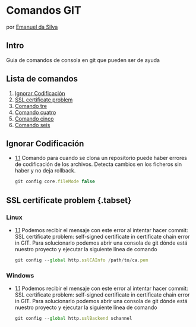 # Comandos GIT
por [Emanuel da Silva](https://www.linkedin.com/in/emanuel-da-silva-5487a72a9/)

## Intro
Guia de comandos de consola en git que pueden ser de ayuda

## Lista de comandos

  1. [Ignorar Codificación](#ignorar-codificación)
  2. [SSL certificate problem](#certificate-problem)
  3. [Comando tre](#comando-tres)
  4. [Comando cuatro](#comando-cuatro)
  5. [Comando cinco](#comando-cinco)
  6. [Comando seis](#comando-seis)

## Ignorar Codificación

  <a name="Ignorar codificación"></a><a name="1.1"></a>
  - [1.1](#campo) Comando para cuando se clona un repositorio puede haber errores de codificación de los archivos. Detecta cambios en los ficheros sin haber y no deja rollback.

    ```javascript
    git config core.fileMode false

    ```

## SSL certificate problem {.tabset} 

### Linux
<a name="SSL certificate problem"></a><a name="1.1"></a>
  - [1.1](#campo) Podemos recibir el mensaje con este error al intentar hacer commit: SSL certificate problem: self-signed certificate in certificate chain error in GIT. Para solucionarlo podemos abrir una consola de git dónde está nuestro proyecto y ejecutar la siguiente línea de comando 

    ```javascript
    git config --global http.sslCAInfo /path/to/ca.pem

    ```

### Windows
<a name="SSL certificate problem"></a><a name="1.1"></a>
  - [1.1](#campo) Podemos recibir el mensaje con este error al intentar hacer commit: SSL certificate problem: self-signed certificate in certificate chain error in GIT. Para solucionarlo podemos abrir una consola de git dónde está nuestro proyecto y ejecutar la siguiente línea de comando 

    ```javascript
    git config --global http.sslBackend schannel

    ```
